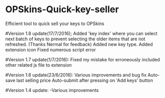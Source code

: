 # OPSkins-Quick-key-seller
Efficient tool to quick sell your keys to OPSkins



#Version 1.8 update(17/7/2016);
Added 'key index' where you can select next batch of keys to prevent selecting the older items that are not refreshed. (Thanks Nermal for feedback)
Added new key type.
Added extension icon
Fixed numerous script error

#Version 1.7 update(1/7/2016):
Fixed my mistake for erroneously included other related js file to extension

#Version 1.6 update(23/6/2016):
Various improvements and bug fix
Auto-save last selling price
Auto-submit after pressing on 'Add keys' button

#Version 1.4 update:
-Various improvements 
